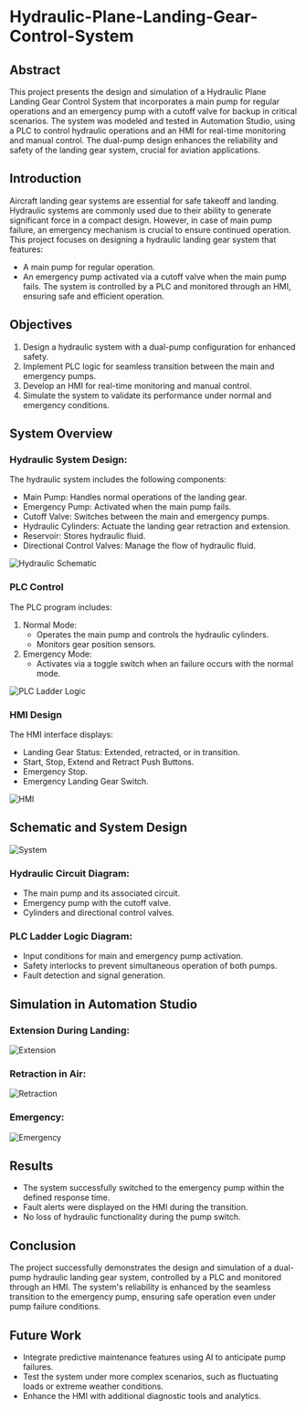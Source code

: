 # Hydraulic-Plane-Landing-Gear-Control-System
## Abstract
This project presents the design and simulation of a Hydraulic Plane Landing Gear Control System that incorporates a main pump for regular operations and an emergency pump with a cutoff valve for backup in critical scenarios. The system was modeled and tested in Automation Studio, using a PLC to control hydraulic operations and an HMI for real-time monitoring and manual control. The dual-pump design enhances the reliability and safety of the landing gear system, crucial for aviation applications.

## Introduction
Aircraft landing gear systems are essential for safe takeoff and landing. Hydraulic systems are commonly used due to their ability to generate significant force in a compact design. However, in case of main pump failure, an emergency mechanism is crucial to ensure continued operation.
This project focuses on designing a hydraulic landing gear system that features:
- A main pump for regular operation.
- An emergency pump activated via a cutoff valve when the main pump fails.
The system is controlled by a PLC and monitored through an HMI, ensuring safe and efficient operation.

## Objectives
1. Design a hydraulic system with a dual-pump configuration for enhanced safety.
2. Implement PLC logic for seamless transition between the main and emergency pumps.
3. Develop an HMI for real-time monitoring and manual control.
4. Simulate the system to validate its performance under normal and emergency conditions.

## System Overview
### Hydraulic System Design:
The hydraulic system includes the following components:
- Main Pump: Handles normal operations of the landing gear.
- Emergency Pump: Activated when the main pump fails.
- Cutoff Valve: Switches between the main and emergency pumps.
- Hydraulic Cylinders: Actuate the landing gear retraction and extension.
- Reservoir: Stores hydraulic fluid.
- Directional Control Valves: Manage the flow of hydraulic fluid.

![Hydraulic Schematic](2.png)

### PLC Control
The PLC program includes:
1. Normal Mode:
   - Operates the main pump and controls the hydraulic cylinders.
   - Monitors gear position sensors.
2. Emergency Mode:
   - Activates via a toggle switch when an failure occurs with the normal mode.

![PLC Ladder Logic](3.png)

### HMI Design
The HMI interface displays:
- Landing Gear Status: Extended, retracted, or in transition.
- Start, Stop, Extend and Retract Push Buttons.
- Emergency Stop.
- Emergency Landing Gear Switch.

![HMI](4.png)

## Schematic and System Design

![System](1.png)

### Hydraulic Circuit Diagram:
- The main pump and its associated circuit.
- Emergency pump with the cutoff valve.
- Cylinders and directional control valves.

### PLC Ladder Logic Diagram:
- Input conditions for main and emergency pump activation.
- Safety interlocks to prevent simultaneous operation of both pumps.
- Fault detection and signal generation.

## Simulation in Automation Studio

### Extension During Landing:

![Extension](5.png)

### Retraction in Air:

![Retraction](6.png)

### Emergency:

![Emergency](7.png)

## Results
- The system successfully switched to the emergency pump within the defined response time.
- Fault alerts were displayed on the HMI during the transition.
- No loss of hydraulic functionality during the pump switch.

## Conclusion
The project successfully demonstrates the design and simulation of a dual-pump hydraulic landing gear system, controlled by a PLC and monitored through an HMI. The system's reliability is enhanced by the seamless transition to the emergency pump, ensuring safe operation even under pump failure conditions.

## Future Work
- Integrate predictive maintenance features using AI to anticipate pump failures.
- Test the system under more complex scenarios, such as fluctuating loads or extreme weather conditions.
- Enhance the HMI with additional diagnostic tools and analytics.

